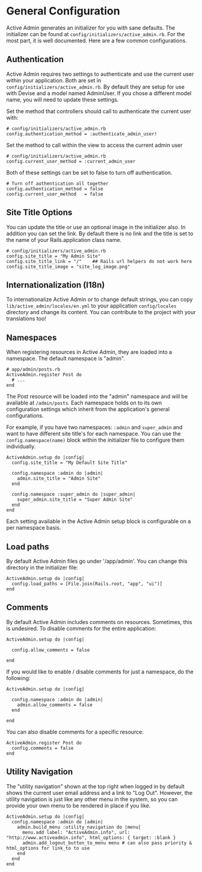 # General Configuration

Active Admin generates an initializer for you with sane defaults. The
initializer can be found at `config/initializers/active_admin.rb`. For the most
part, it is well documented. Here are a few common configurations.

## Authentication

Active Admin requires two settings to authenticate and use the current user
within your application. Both are set in `config/initializers/active_admin.rb`.
By default they are setup for use with Devise and a model named AdminUser. If
you chose a different model name, you will need to update these settings.

Set the method that controllers should call to authenticate the current user
with:

    # config/initializers/active_admin.rb
    config.authentication_method = :authenticate_admin_user!

Set the method to call within the view to access the current admin user

    # config/initializers/active_admin.rb
    config.current_user_method = :current_admin_user

Both of these settings can be set to false to turn off authentication.

    # Turn off authentication all together
    config.authentication_method = false
    config.current_user_method   = false

## Site Title Options

You can update the title or use an optional image in the initializer also. In addition you can set the link.  By default
there is no link and the title is set to the name of your Rails.application class name.

    # config/initializers/active_admin.rb
    config.site_title = "My Admin Site"
    config.site_title_link = "/"    ## Rails url helpers do not work here
    config.site_title_image = "site_log_image.png"

## Internationalization (I18n)

To internationalize Active Admin or to change default strings, you can copy
`lib/active_admin/locales/en.yml` to your application `config/locales` directory and
change its content. You can contribute to the project with your translations too!

## Namespaces

When registering resources in Active Admin, they are loaded into a namespace.
The default namespace is "admin".

    # app/admin/posts.rb
    ActiveAdmin.register Post do
      # ...
    end

The Post resource will be loaded into the "admin" namespace and will be
available at `/admin/posts`. Each namespace holds on to its own configuration
settings which inherit from the application's general configurations.

For example, if you have two namespaces: `:admin` and `super_admin` and want to
have different site title's for each namespace. You can use the
`config.namespace(name)` block within the initializer file to configure them
individually.

    ActiveAdmin.setup do |config|
      config.site_title = "My Default Site Title"

      config.namespace :admin do |admin|
        admin.site_title = "Admin Site"
      end

      config.namespace :super_admin do |super_admin|
        super_admin.site_title = "Super Admin Site"
      end
    end

Each setting available in the Active Admin setup block is configurable on a per
namespace basis.

## Load paths

By default Active Admin files go under '/app/admin'. You can change this
directory in the initializer file:

    ActiveAdmin.setup do |config|
      config.load_paths = [File.join(Rails.root, "app", "ui")]
    end

## Comments

By default Active Admin includes comments on resources. Sometimes, this is
undesired. To disable comments for the entire application:

    ActiveAdmin.setup do |config|

      config.allow_comments = false

    end

If you would like to enable / disable comments for just a namespace, do the
following:

    ActiveAdmin.setup do |config|

      config.namespace :admin do |admin|
        admin.allow_comments = false
      end

    end

You can also disable comments for a specific resource:

    ActiveAdmin.register Post do
      config.comments = false
    end

## Utility Navigation

The "utility navigation" shown at the top right when logged in by default shows the current user email address and a link to "Log Out".  However, the utility navigation is just like any other menu in the system, so you can provide your own menu to be rendered in place if you like.

    ActiveAdmin.setup do |config|
      config.namespace :admin do |admin|
        admin.build_menu :utility_navigation do |menu|
          menu.add label: "ActiveAdmin.info", url: "http://www.activeadmin.info", html_options: { target: :blank }
          admin.add_logout_button_to_menu menu # can also pass priority & html_options for link_to to use
        end
      end
    end